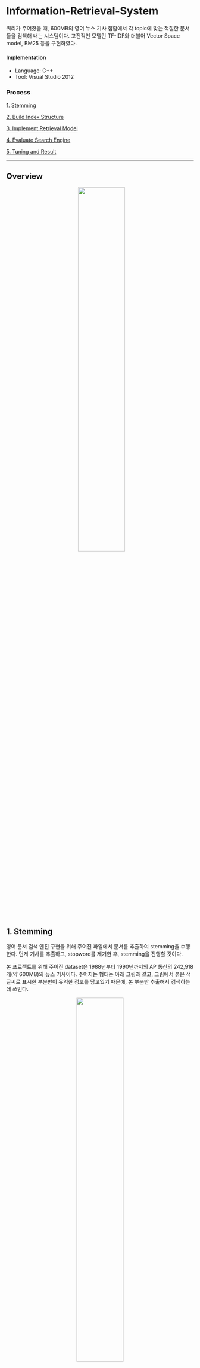 Information-Retrieval-System
================
쿼리가 주어졌을 때, 600MB의 영어 뉴스 기사 집합에서 각 topic에 맞는 적절한 문서들을 검색해 내는 시스템이다.
고전적인 모델인 TF-IDF와 더불어 Vector Space model, BM25 등을 구현하였다. 

#### Implementation
- Language: C++
- Tool: Visual Studio 2012

### Process
  [1. Stemming](#1-stemming)
 
  [2. Build Index Structure](#2-build-index-structure)
 
  [3. Implement Retrieval Model](#3-implement-retrieval-model)
 
  [4. Evaluate Search Engine](#4-evaluate-search-engine)
 
  [5. Tuning and Result](#5-tuning-and-result)
  
****
## Overview
<p align="center">
   <img src="screenshots/overview.PNG" width="50%"></img>
</p>

## 1. Stemming
영어 문서 검색 엔진 구현을 위해 주어진 파일에서 문서를 추출하여 stemming을 수행한다. 
먼저 기사를 추출하고, stopword를 제거한 후, stemming을 진행할 것이다.

본 프로젝트를 위해 주어진 dataset은 1988년부터 1990년까지의 AP 통신의 242,918개(약 600MB)의 뉴스 기사이다.
주어지는 형태는 아래 그림과 같고, 그림에서 붉은 색 글씨로 표시한 부분만이 유익한 정보를 담고있기 때문에, 본 부분만 추출해서 검색하는데 쓰인다.
<p align="center">
   <img src="screenshots/news.png" width="50%"></img>
</p>

### - 기사 추출
주어진 뉴스 기사 자료에서 문서 번호(DOCNO), 기사 제목(HEAD), 기사 내용(Text)을 추출하고, 나머지 불필요한 부분은 제거한다.

### - 불용어 제거
문서에서 빈번히 출현하는 단어(ex. is, the, a, ...)들은 주제와는 관련이 없다. 이러한 단어들을 불용어(stopword)라고 하며, 
뒤에서 인덱스 정보를 추출하기 이전에 불용어를 제거한다.

### - Stemmer 구현
추출된 각 기사에 있는 단어들을 어간만 남기고 나머지는 제거하는 것을 Stemming이라고 한다. 
한 단어가 단수형, 복수형, 과거형, 분사형 등 여러 형태로 나타나기 때문에 stemming을 통해 어간만을 남겨, 한 단어를 한가지 형태로 표현해줘야만 관련 문서를 찾을 때 정확도를 높일 수 있다.
본 프로젝트에서는 Porter stemmer를 기본적으로 이용하였지만, Porter stemmer의 단점을 개선하여 더 좋은 성능의 stemmer를 구현하였다.

> Stemmer 개선 방법
>	```
> porter2 stemmer를 참고하여, porter stemmer에서 처리되지 않았던 부분을 보완하였다.
> ex) y를 ie/i로 바꾸는 룰, us로 끝나는 단어에 대한 룰, ies->i/ie로 바꾸는 룰 등 추가
>	```

내가 구현한 stemmer의 결과의 일부는 아래 표에서 확인할 수 있다. 첫번째 행은 기사 추출 후 불용어을 제거했을 때의 모습이고, porter's stemmer를 적용하고 나면, 
두번째 행에서 밑줄 친 단어들처럼 어간만 남겨준다. 마지막 행은 내가 개선하여 적용하였을 때의 결과를 보이고 있다. 이전 방식에서 처리해주지 못했던 부분을 추가적으로
수정한 것을 확인할 수 있다.
<p align="center">
  <img src="screenshots/stemmer.png" width="70%"></img>
</p>

## 2. Build Index Structure
이제 전처리를 끝낸 기사의 색인 정보를 추출하고 색인 구조를 구축한다.

사용자가 요청한 정보(query)가 들어 있는 문서를 찾기 위해서는 각 정보가 어떤 문서에 들어 있는지를 미리 조사, 정리하는 
과정이 필요하다.

정보 검색에서는 일반적으로 정보의 단위가 단어이므로, 결국 각각의 단어가 출현한 문서가 어떤 것들이 있는지 조사하여 구조화하는
작업이 필요하다. 작업한 내용과, 만든 파일들은 아래와 같다. 구조화한 결과물은 단어정보파일, 문서정보파일, 그리고 역색인 파일이다.

#### - 색인어 및 문서의 ID 설정
역색인 파일에서 색인어 문자열ㅇ르 그대로 이용할 경우, 각 색인어마다 요구하는 메모리의 양이 다르기 대문에 파일 접근에 어려움이
있고, 글자 하나씩 모두 비교해야 하기 때문에 비효율적이다. 따라서, 나는 색인어와 문서 명에 대해 고정된 길이의 ID를 부여하였다.

#### - TF (Term Frequency)
어떤 문서에서 어떤 단어가 출현한 빈도를 기록한다.

ex) \<문서 번호\>\<단어\>\<출현빈도\>

#### - DF (Document Frequency)
특정 단어가 출현한 문서의 수를 기록한다.

ex) \<단어\>\<단어가 출현한 문서 수\>

#### - CF (Collection Frequency)
특정 단어가 전체 문서 집합에서 출현한 빈도를 기록한다.

ex) \<단어\>\<출현 빈도\>

#### - 단어정보파일
이는 파일로 저장하는데, 앞에서 소개한 DF와 CF를 이용하여 구축한다. 이 파일은 [Word.txt](/2-TFIDF/Word.txt)에 해당한다.

형식: \<색인어 ID, 색인어, DF, CF, 역색인에서의 해당 색인어 시작 위치\>

#### - 문서정보파일
문서의 길이는 검색 모델에서 각 문서들을 표현하는 모델을 구하기 위해 필요하다. 이 파일은 [Doc.txt](2-TFIDF/Doc.txt)에 해당한다.

형식: \<문서 ID, 문서 명, 문서 길이\>

#### - 역색인 파일
정보 검색 시스템에서 문서의 수가 계속해서 늘어남에 따라 역색인 데이터 역시 계속 증가하기 때문에 메모리에 저장할 수 없다.
따라서 역색인 데이터를 파일로 저장해두고, 검색할 때 파일을 참조해서 검색을 수행해야 한다.
시작 위치와 해당 색인어가 등장한 문서의 개수(DF), 그리고 역색인 정보에서 레코드 하나당 차지하는 byte개수를 알면, 전체 역색인
정보 파일에서 우리가 필요로 하는 색인어 정보 레코드 위치는 다음과 같이 알아낼 수 있다.

> 색인어 정보 레코드 위치
>    ```
>    해당 역색인 정보가 저장되어 있는 파일 내부 위치 = 역색인 정보 시작 위치 + (색인어 시작 위치 * 레코드 byte 수)
>   해당 역색인 정보가 저장되어 있는 파일 내부의 양 = 해당 색인어의 DF * 레코드 byte 수
>    ```
이를 토대로, TF, CF, DF, 문서 길이를 이용하여, 검색 엔진에서 사용할 수 있는 색인 파일을 만든다. 형식은 아래 그림과 같다.
<p align="center">
  <img src="screenshots/index.png" width="30%"></img>
</p>

형식에서 term weight란 각 문서에 나타난 단어들의 가중치를 의미하는데 이는 아래 TF-IDF계산식에 의해 구한다. 식의 구체적인 의미는 [여기](https://en.wikipedia.org/wiki/Tf%E2%80%93idf)에서 소개된다.
<p align="center">
  <img src="screenshots/tfidf.png" width="30%"></img>
</p>

## 3. Implement Retrieval Model
위에서 구현한 단어정보파일, 문서정보파일, 그리고 역색인 파일을 이용해서 실제 검색 기능을 구현하였다. 쿼리가 발생했을 때, 그 요구에 적합한 정보를 찾는
작업이 필요하다.
여기서는 25개의 topic 자료를 주어졌다. 우리는 각 topic에 맞는 기사들을 찾아내면 된다.
<p align="center">
  <img src="screenshots/topic.png" width="30%"></img>
</p>
topic자료는 위와 같은 형태로 주어지기 때문에, 앞에서처럼 전처리 과정이 필요하다.

입력된 topic의 유용한 부분(title, desc, narr 등)만을 추출하여 불용어를 제거하고, stemming을 진행하여 검색할 수 있는 형태로 변환, 정렬한다. Vector Space Model에서 사용되는 similarity 계산식은 아래와 같다.
<p align="center">
  <img src="screenshots/cosine.png" width="30%"></img>
</p>

변환된 쿼리 벡터와 각 문서 벡터와의 유사도(Cosine similarity)를 사용한  Vector Space Model을 구현하여, 쿼리와 유사도가 높은 기사 top10개를 추출하였다.
<p align="center">
  <img src="screenshots/vsResult.png" width="50%"></img>
</p>
위 그림은 각 쿼리 번호와, 전처리를 거친 query의 형태, 그리고 구현한 모델로 해당 쿼리와 유사도가 가장 높은 문서 10개를 출력한 모습이다.

## 4. Evaluate Search Engine
이제 전반적인 모든 과정은 끝났다. 하지만, 성능을 측정하고 모델을 개선하여 더 나은 퍼포먼스를 이끌어내는 작업을 진행하였다.

여기에서는 사용자 적합성 피드백(Relevance Feedback)이 주어졌다고 가정하였다. 즉, 사람이 직접 해당 topic에 대해 적합한 문서라고 분류한 정보가 주어지면,우리가 구현한 모델에 이 정보를 더하여 오류를 줄여가는 방식이다.

구체적으로, 적합한 문서를 나타내는 평균 벡터와 적합하지 않은 문서를 나타내는 평균 벡터의 차이를 극대화하는 방식으로 본 프로젝트에서는 [Rocchio algorithm](https://en.wikipedia.org/wiki/Rocchio_algorithm)을 사용하였다.

간단하게 얘기하자면 쿼리의 가중치를 변화시키는 것인데, 만약 해당 쿼리 문서의 단어가 적합하다고 판별된 문서에 나왔다면
가중치는 더해지고, 적합하지 않다고 판별된 문서에 나왔다면 가중치는 작아질 것이다. 
이는 초기 검색된 문서를 기준으로 다시 가중치를 주는 것이므로 검색 모델의 성능이 더 나아질 것이라 예상하였다.

실험 결과, 각 topic마다 관련 기사 200개씩을 검색해내고 topic 25개 모두에 대해 성능을 측정해보았을 때, 성능 변화는 아래 그래프에서 보이다시피 더 향상된 것을 볼 수 있었고, MAP값 또한 0.206에서 0.348로 증가하였다.
<p align="center">
  파란선: Relevance Feedback적용하였을때 ,빨간선: 단순 VSM모델만 사용하였을 때
  <img src="screenshots/recall-precision.png" width="50%"></img>
</p>

## 5. Tuning and Result
마지막으로 구현한 검색엔진의 정확도를 높이고, 검색시간을 단축하기 위해 전체적인 tuning을 진행하였다.

### 정확도 개선
- 쿼리의 TF 계산 시 단순 빈도수가 아니라 log(빈도수)+1로 계산
- Relevance Feedback을 적용한 Vector space model에서 **BM25**로 모델 변경
- BM25에서 사용되는 파라미터 조정

### 시간 개선
- RBtree를 이용한 map 대신 Hashmap을 이용한 unordered_map으로 변경
- map 사용시 Key를 string 대신 ID(int) 사용
- index.dat에 접근하여 읽는 방식 변경
- 계산량이 많은 Vector space model에서 계산량이 적은 BM25로 모델 변경

개선시 가장 공을 많이 들였던 부분은 시간이었다. 데모를 할 때 time limit을 빡빡하게 줘서 자칫하다간 0점 맞을 수도 있다고 판단되어 냉큼
모델을 아예 바꿔버렸다. 그 외에도 온갖 자잘한 구조까지 하나하나 바꿔 시간 낭비를 조금이라도 더 줄이기 위해 노력하였다.

그 결과, 25개의 쿼리에 대해 각 200개씩의 관련 문서를 추출하는 데까지 120초(..비정상이었다..인정한다..)가 걸리던 작업을 **9~15초**대로 대폭 줄였다.

정확도 또한 확연하게 높아졌다. 아래 표에서 보이다시피 MAP값이 0.348에서 0.578로 **66%** 가량 향상되었다.
<p align="center">
  <img src="screenshots/performance.png" width="50%"></img>
</p>

